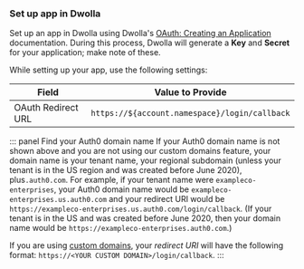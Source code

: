 ### Set up app in Dwolla

Set up an app in Dwolla using Dwolla's [OAuth: Creating an Application](https://developers.dwolla.com/guides/auth#creating-an-application) documentation. During this process, Dwolla will generate a **Key** and **Secret** for your application; make note of these.

While setting up your app, use the following settings:

| Field | Value to Provide |
| - | - |
| OAuth Redirect URL | `https://${account.namespace}/login/callback` |

::: panel Find your Auth0 domain name
If your Auth0 domain name is not shown above and you are not using our custom domains feature, your domain name is your tenant name, your regional subdomain (unless your tenant is in the US region and was created before June 2020), plus`.auth0.com`. For example, if your tenant name were `exampleco-enterprises`, your Auth0 domain name would be `exampleco-enterprises.us.auth0.com` and your redirect URI would be `https://exampleco-enterprises.us.auth0.com/login/callback`. (If your tenant is in the US and was created before June 2020, then your domain name would be `https://exampleco-enterprises.auth0.com`.)

If you are using [custom domains](https://auth0.com/docs/custom-domains), your <dfn data-key="callback">redirect URI</dfn> will have the following format: `https://<YOUR CUSTOM DOMAIN>/login/callback`.
:::